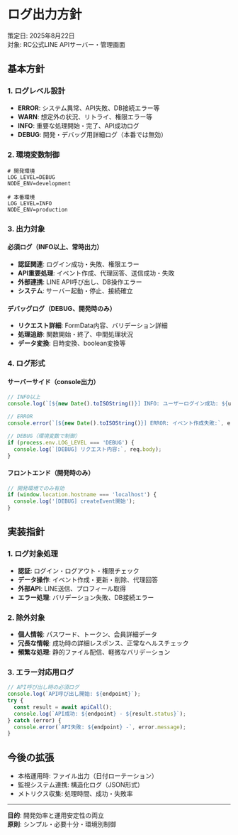 # ログ出力方針

策定日: 2025年8月22日  
対象: RC公式LINE APIサーバー・管理画面

## 基本方針

### 1. ログレベル設計
- **ERROR**: システム異常、API失敗、DB接続エラー等
- **WARN**: 想定外の状況、リトライ、権限エラー等  
- **INFO**: 重要な処理開始・完了、API成功ログ
- **DEBUG**: 開発・デバッグ用詳細ログ（本番では無効）

### 2. 環境変数制御
```env
# 開発環境
LOG_LEVEL=DEBUG
NODE_ENV=development

# 本番環境  
LOG_LEVEL=INFO
NODE_ENV=production
```

### 3. 出力対象

#### 必須ログ（INFO以上、常時出力）
- **認証関連**: ログイン成功・失敗、権限エラー
- **API重要処理**: イベント作成、代理回答、送信成功・失敗
- **外部連携**: LINE API呼び出し、DB操作エラー
- **システム**: サーバー起動・停止、接続確立

#### デバッグログ（DEBUG、開発時のみ）
- **リクエスト詳細**: FormData内容、バリデーション詳細
- **処理追跡**: 関数開始・終了、中間処理状況
- **データ変換**: 日時変換、boolean変換等

### 4. ログ形式

#### サーバーサイド（console出力）
```js
// INFO以上
console.log(`[${new Date().toISOString()}] INFO: ユーザーログイン成功: ${username}`);

// ERROR
console.error(`[${new Date().toISOString()}] ERROR: イベント作成失敗:`, error);

// DEBUG（環境変数で制御）
if (process.env.LOG_LEVEL === 'DEBUG') {
  console.log(`[DEBUG] リクエスト内容:`, req.body);
}
```

#### フロントエンド（開発時のみ）
```js
// 開発環境でのみ有効
if (window.location.hostname === 'localhost') {
  console.log('[DEBUG] createEvent開始');
}
```

## 実装指針

### 1. ログ対象処理
- **認証**: ログイン・ログアウト・権限チェック
- **データ操作**: イベント作成・更新・削除、代理回答
- **外部API**: LINE送信、プロフィール取得
- **エラー処理**: バリデーション失敗、DB接続エラー

### 2. 除外対象
- **個人情報**: パスワード、トークン、会員詳細データ
- **冗長な情報**: 成功時の詳細レスポンス、正常なヘルスチェック
- **頻繁な処理**: 静的ファイル配信、軽微なバリデーション

### 3. エラー対応用ログ
```js
// API呼び出し時の必須ログ
console.log(`API呼び出し開始: ${endpoint}`);
try {
  const result = await apiCall();
  console.log(`API成功: ${endpoint} - ${result.status}`);
} catch (error) {
  console.error(`API失敗: ${endpoint} -`, error.message);
}
```

## 今後の拡張

- 本格運用時: ファイル出力（日付ローテーション）
- 監視システム連携: 構造化ログ（JSON形式）
- メトリクス収集: 処理時間、成功・失敗率

---

**目的**: 開発効率と運用安定性の両立  
**原則**: シンプル・必要十分・環境別制御